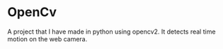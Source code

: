 # OpenCv
A project that I have made in python using opencv2. It detects real time motion on the web camera.

